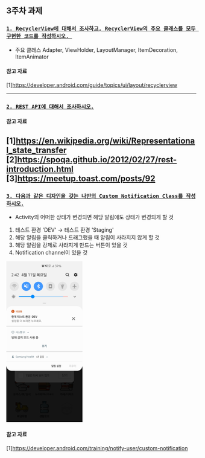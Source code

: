 ## 3주차 과제

### [`1. RecyclerView에 대해서 조사하고, RecyclerView의 주요 클래스를 모두 구현한 코드를 작성하시오. `](https://github.com/hyejin830/Android_Weekly_Assignment/blob/master/Week4/document/1_RecyclerView.md)

- 주요 클래스 Adapter, ViewHolder, LayoutManager, ItemDecoration, ItemAnimator

#### 참고 자료 

[1]https://developer.android.com/guide/topics/ui/layout/recyclerview

-------------------------

### [`2. REST API에 대해서 조사하시오.`](https://github.com/hyejin830/Android_Weekly_Assignment/blob/master/Week3/document/2_REST_API.md)


#### 참고 자료

[1]https://en.wikipedia.org/wiki/Representational_state_transfer
[2]https://spoqa.github.io/2012/02/27/rest-introduction.html
[3]https://meetup.toast.com/posts/92
-------------------

### [`3. 다음과 같은 디자인을 갖는 나만의 Custom Notification Class를 작성하시오.`](https://github.com/hyejin830/Android_Weekly_Assignment/blob/master/Week3/document/3_Custom_Notification.md)

- Activity의 어떠한 상태가 변경되면 해당 알림에도 상태가 변경되게 할 것 
1) 테스트 환경 'DEV' -> 테스트 환경 'Staging'
2) 해당 알림을 클릭하거나 드래그했을 때 알림이 사라지지 않게 할 것
3) 해당 알림을 강제로 사라지게 만드는 버튼이 있을 것
4) Notification channel이 있을 것

 <img src="https://github.com/hyejin830/Android_Weekly_Assignment/blob/master/Week4/images/1.jpg" width="40%"></img>

#### 참고 자료

[1]https://developer.android.com/training/notify-user/custom-notification
